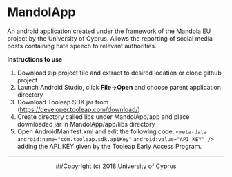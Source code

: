 # MandolApp
An android application created under the framework of the Mandola EU project by the University of Cyprus. Allows the reporting of social media posts containing hate speech to relevant authorities.

**Instructions to use**

1. Download zip project file and extract to desired location or clone github project
1. Launch Android Studio, click **File->Open** and choose parent application directory
1. Download Tooleap SDK jar from (https://developer.tooleap.com/download/)
1. Create directory called libs under MandolApp/app and place downloaded jar in MandolApp/app/libs directory
1. Open AndroidManifest.xml and edit the following code: 
            `<meta-data`
            `android:name="com.tooleap.sdk.apiKey"`
            `android:value="API_KEY" />` 
   adding the API_KEY given by the Tooleap Early Access Program.

___
            
<p align="center">
            ##Copyright (c) 2018 University of Cyprus
            </p>
